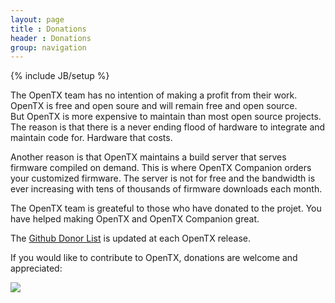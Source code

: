 ```yaml
---
layout: page
title : Donations
header : Donations
group: navigation
---
```

{% include JB/setup %}

The OpenTX team has no intention of making a profit from their work. OpenTX is free and open soure and will remain free and open source.  
But OpenTX is more expensive to maintain than most open source projects. The reason is that there is a never ending flood of hardware to integrate and maintain code for. Hardware that costs.  


Another reason is that OpenTX maintains a build server that serves firmware compiled on demand. This is where OpenTX Companion orders your customized firmware. The server is not for free and the bandwidth is ever increasing with tens of thousands of firmware downloads each month.

The OpenTX team is greateful to those who have donated to the projet. You have helped making OpenTX and OpenTX Companion great. 

The [Github Donor List](https://github.com/opentx/opentx/blob/next/DONATIONS.txt) is updated at each OpenTX release.

If you would like to contribute to OpenTX, donations are welcome and appreciated:

<a href="https://www.paypal.com/cgi-bin/webscr?cmd=_s-xclick&amp;hosted_button_id=DJ9MASSKVW8WN" rel="nofollow">
<img src="https://www.paypalobjects.com/en_GB/i/btn/btn_donate_LG.gif">
</a>


